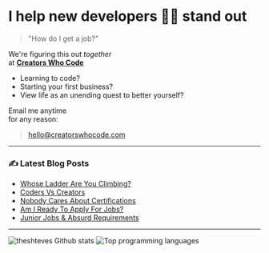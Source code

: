 # I help new developers 💃🕺 stand out

> "How do I get a job?"

We're figuring this out _together_
<br>at [**Creators Who Code**](https://creatorswhocode.com)

* Learning to code?
* Starting your first business?
* View life as an unending quest to better yourself?

Email me anytime
<br>for any reason:

> hello@creatorswhocode.com

---

### ✍️ Latest Blog Posts

<!-- BLOG-POST-LIST:START -->
- [Whose Ladder Are You Climbing?](https://creatorswhocode.com/blog/whose-ladder)
- [Coders Vs Creators](https://creatorswhocode.com/blog/coders-vs-creators)
- [Nobody Cares About Certifications](https://creatorswhocode.com/blog/bad-certifications)
- [Am I Ready To Apply For Jobs?](https://creatorswhocode.com/blog/start-today)
- [Junior Jobs &amp; Absurd Requirements](https://creatorswhocode.com/blog/junior-requirements)
<!-- BLOG-POST-LIST:END -->

---

![theshteves Github stats](https://github-readme-stats.vercel.app/api?username=theshteves&show_icons=true&count_private=true&hide=contribs)
![Top programming languages](https://github-readme-stats.vercel.app/api/top-langs/?username=theshteves&layout=compact)
